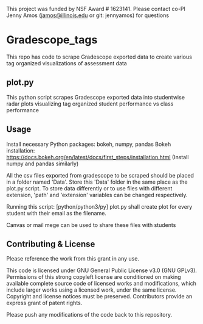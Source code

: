 This project was funded by NSF Award # 1623141.
Please contact co-PI Jenny Amos (jamos@illinois.edu or git: jennyamos) for questions

# Gradescope_tags
This repo has code to scrape Gradescope exported data to create various tag organized visualizations of assessment data

## plot.py
This python script scrapes Gradescope exported data into studentwise radar plots visualizing tag organized student performance vs class performance

## Usage
Install necessary Python packages: bokeh, numpy, pandas
Bokeh installation: https://docs.bokeh.org/en/latest/docs/first_steps/installation.html
(Install numpy and pandas similarly)
 
All the csv files exported from gradescope to be scraped should be placed in a folder named 'Data'. Store this 'Data' folder in the same place as the plot.py script. To store data differently or to use files with different extension, 'path' and 'extension' variables can be changed respectively.

Running this script: [python/python3/py] plot.py shall create plot for every student with their email as the filename.

Canvas or mail mege can be used to share these files with students 

## Contributing & License
Please reference the work from this grant in any use.

This code is licensed under GNU General Public License v3.0 (GNU GPLv3).
Permissions of this strong copyleft license are conditioned on making available complete source code of licensed works and modifications, which include larger works using a licensed work, under the same license. Copyright and license notices must be preserved. Contributors provide an express grant of patent rights.

Please push any modifications of the code back to this repository.
